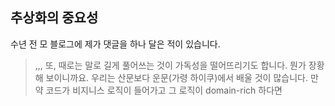 ## 추상화의 중요성
수년 전 모 블로그에 제가 댓글을 하나 달은 적이 있습니다. 

> ,,, 또, 때로는 말로 길게 풀어쓰는 것이 가독성을 떨어뜨리기도 합니다. 뭔가 장황해 보이니까요. 우리는 산문보다 운문(가령 하이쿠)에서 배울 것이 많습니다. 만약 코드가 비지니스 로직이 들어가고 그 로직이 domain-rich 하다면 